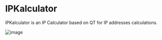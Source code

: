 # IPKalculator

IPKalculator is an IP Calculator based on QT for IP addresses calculations.

![image](https://github.com/evertonerik/ipkalc/assets/59198191/a5c33f54-1bbd-4d2a-b6e7-7dd6b66a283a)


